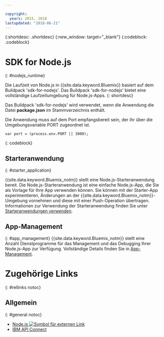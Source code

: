 ```yaml
---

copyright:
  years: 2015, 2018
lastupdated: "2018-06-21"
---
```


{:shortdesc: .shortdesc}
{:new_window: target="_blank"}
{:codeblock: .codeblock}


# SDK for Node.js
{: #nodejs_runtime}

Die Laufzeit von Node.js in {{site.data.keyword.Bluemix}} basiert auf dem Buildpack 'sdk-for-nodejs'.
Das Buildpack 'sdk-for-nodejs' bietet eine vollständige Laufzeitumgebung für Node.js-Apps.
{: shortdesc}

Das Buildpack 'sdk-for-nodejs' wird verwendet, wenn die Anwendung die Datei **package.json** im Stammverzeichnis enthält.

Die Anwendung muss auf dem Port empfangsbereit sein, der ihr über die Umgebungsvariable PORT zugeordnet ist.
```
var port = (process.env.PORT || 3000);
```
{: codeblock}

## Starteranwendung
{: #starter_application}

{{site.data.keyword.Bluemix_notm}} stellt eine Node.js-Starteranwendung bereit.  Die Node.js-Starteranwendung ist eine einfache Node.js-App, die Sie als Vorlage für Ihre App verwenden können. Sie können mit der Starter-App experimentieren, Änderungen an der {{site.data.keyword.Bluemix_notm}}-Umgebung vornehmen und diese mit einer Push-Operation übertragen. Informationen zur Verwendung der Starteranwendung finden Sie unter [Starteranwendungen verwenden](../common/starter_app_usage.html).

## App-Management
{: #app_management}
{{site.data.keyword.Bluemix_notm}} stellt eine Anzahl Dienstprogramme für das Management und das Debugging Ihrer Node.js-App zur Verfügung.  Vollständige Details finden Sie in [App-Management](../common/app_mng.html).

# Zugehörige Links
{: #rellinks notoc}
## Allgemein
{: #general notoc}
* [Node.js ![Symbol für externen Link](../../icons/launch-glyph.svg "Symbol für externen Link")](https://nodejs.org)
* [IBM API Connect](https://strongloop.com/)
